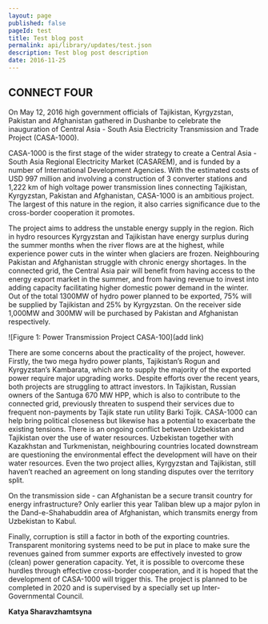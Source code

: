 ```yaml
---
layout: page
published: false 
pageId: test
title: Test blog post
permalink: api/library/updates/test.json
description: Test blog post description
date: 2016-11-25
---
```

## CONNECT FOUR

On May 12, 2016 high government officials of Tajikistan, Kyrgyzstan, Pakistan and Afghanistan gathered in Dushanbe to celebrate the inauguration of Central Asia - South Asia Electricity Transmission and Trade Project (CASA-1000).

CASA-1000 is the first stage of the wider strategy to create a Central Asia - South Asia Regional Electricity Market (CASAREM), and is funded by a number of International Development Agencies. With the estimated costs of USD 997 million and involving a construction of 3 converter stations and 1,222 km of high voltage power transmission lines connecting Tajikistan, Kyrgyzstan, Pakistan and Afghanistan, CASA-1000 is an ambitious project. The largest of this nature in the region, it also carries significance due to the cross-border cooperation it promotes.

The project aims to address the unstable energy supply in the region. Rich in hydro resources Kyrgyzstan and Tajikistan have energy surplus during the summer months when the river flows are at the highest, while experience power cuts in the winter when glaciers are frozen. Neighbouring Pakistan and Afghanistan struggle with chronic energy shortages. In the connected grid, the Central Asia pair will benefit from having access to the energy export market in the summer, and from having revenue to invest into adding capacity facilitating higher domestic power demand in the winter.
Out of the total 1300MW of hydro power planned to be exported, 75% will be supplied by Tajikistan and 25% by Kyrgyzstan. On the receiver side 1,000MW and 300MW will be purchased by Pakistan and Afghanistan respectively. 

![Figure 1:	Power Transmission Project CASA-100](add link)

There are some concerns about the practicality of the project, however. 
Firstly, the two mega hydro power plants, Tajikistan’s Rogun and Kyrgyzstan’s Kambarata, which are to supply the majority of the exported power require major upgrading works. Despite efforts over the recent years, both projects are struggling to attract investors. In Tajikistan, Russian owners of the Santuga 670 MW HPP, which is also to contribute to the connected grid, previously threaten to suspend their services due to frequent non-payments by Tajik state run utility Barki Tojik.
CASA-1000 can help bring political closeness but likewise has a potential to exacerbate the existing tensions. There is an ongoing conflict between Uzbekistan and Tajikistan over the use of water resources. Uzbekistan together with Kazakhstan and Turkmenistan, neighbouring countries located downstream are questioning the environmental effect the development will have on their water resources. Even the two project allies, Kyrgyzstan and Tajikistan, still haven’t reached an agreement on long standing disputes over the territory split.

On the transmission side - can Afghanistan be a secure transit country for energy infrastructure? Only earlier this year Taliban blew up a major pylon in the Dand-e-Shahabuddin area of Afghanistan, which transmits energy from Uzbekistan to Kabul. 

Finally, corruption is still a factor in both of the exporting countries. Transparent monitoring systems need to be put in place to make sure the revenues gained from summer exports are effectively invested to grow (clean) power generation capacity.
Yet, it is possible to overcome these hurdles through effective cross-border cooperation, and it is hoped that the development of CASA-1000 will trigger this. The project is planned to be completed in 2020 and is supervised by a specially set up Inter-Governmental Council. 

**Katya Sharavzhamtsyna**
